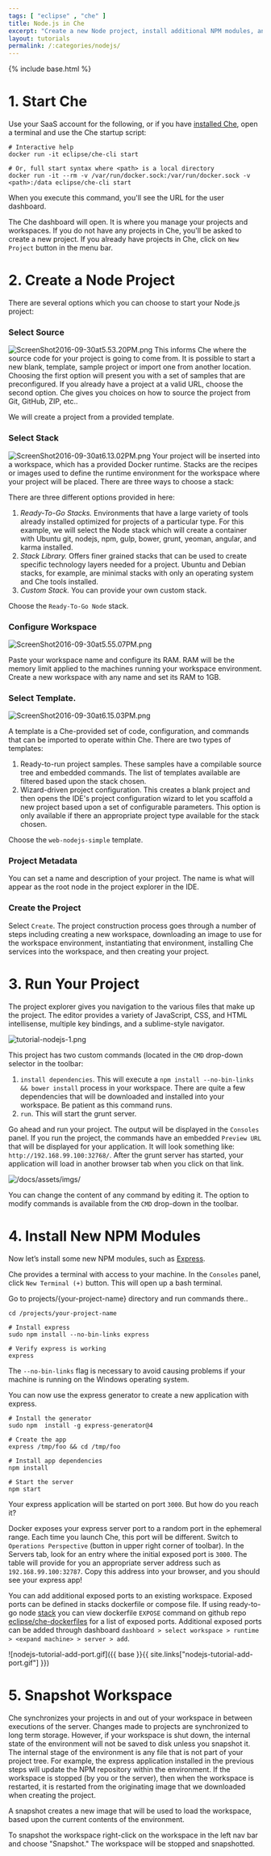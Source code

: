 ```yaml
---
tags: [ "eclipse" , "che" ]
title: Node.js in Che
excerpt: "Create a new Node project, install additional NPM modules, and save as a snapshot"
layout: tutorials
permalink: /:categories/nodejs/
---
```

{% include base.html %}

# 1. Start Che  
Use your SaaS account for the following, or if you have [installed Che]({{base}}{{site.links["setup-getting-started"]}}), open a terminal and use the Che startup script:

```shell  
# Interactive help
docker run -it eclipse/che-cli start

# Or, full start syntax where <path> is a local directory
docker run -it --rm -v /var/run/docker.sock:/var/run/docker.sock -v <path>:/data eclipse/che-cli start
```

When you execute this command, you'll see the URL for the user dashboard.

The Che dashboard will open. It is where you manage your projects and workspaces. If you do not have any projects in Che, you'll be asked to create a new project.  If you already have projects in Che, click on `New Project` button in the menu bar.

# 2. Create a Node Project  
There are several options which you can choose to start your Node.js project:

### Select Source
![ScreenShot2016-09-30at5.53.20PM.png]({{base}}{{site.links["ScreenShot2016-09-30at5.53.20PM.png"]}})
This informs Che where the source code for your project is going to come from. It is possible to start a new blank, template, sample project or import one from another location. Choosing the first option will present you with a set of samples that are preconfigured. If you already have a project at a valid URL, choose the second option.  Che gives you choices on how to source the project from Git, GitHub, ZIP, etc..

We will create a project from a provided template.

### Select Stack
![ScreenShot2016-09-30at6.13.02PM.png]({{base}}{{site.links["ScreenShot2016-09-30at6.13.02PM.png"]}})
Your project will be inserted into a workspace, which has a provided Docker runtime. Stacks are the recipes or images used to define the runtime environment for the workspace where your project will be placed. There are three ways to choose a stack:

There are three different options provided in here:
1. *Ready-To-Go Stacks.* Environments that have a large variety of tools already installed optimized for projects of a particular type. For this example, we will select the Node stack which will create a container with Ubuntu git, nodejs, npm, gulp, bower, grunt, yeoman, angular, and karma installed.
2. *Stack Library.* Offers finer grained stacks that can be used to create specific technology layers needed for a project. Ubuntu and Debian stacks, for example, are minimal stacks with only an operating system and Che tools installed.
3. *Custom Stack.* You can provide your own custom stack.

Choose the `Ready-To-Go Node` stack.

### Configure Workspace

![ScreenShot2016-09-30at5.55.07PM.png]({{base}}{{site.links["ScreenShot2016-09-30at5.55.07PM.png"]}})

Paste your workspace name and configure its RAM. RAM will be the memory limit applied to the machines running your workspace environment. Create a new workspace with any name and set its RAM to 1GB.

### Select Template.

![ScreenShot2016-09-30at6.15.03PM.png]({{base}}{{site.links["ScreenShot2016-09-30at6.15.03PM.png"]}})

A template is a Che-provided set of code, configuration, and commands that can be imported to operate within Che. There are two types of templates:
1. Ready-to-run project samples. These samples have a compilable source tree and embedded commands. The list of templates available are filtered based upon the stack chosen.
2. Wizard-driven project configuration. This creates a blank project and then opens the IDE's project configuration wizard to let you scaffold a new project based upon a set of configurable parameters. This option is only available if there an appropriate project type available for the stack chosen.

Choose the `web-nodejs-simple` template.

### Project Metadata
You can set a name and description of your project. The name is what will appear as the root node in the project explorer in the IDE.

### Create the Project

Select `Create`.  The project construction process goes through a number of steps including creating a new workspace, downloading an image to use for the workspace environment, instantiating that environment, installing Che services into the workspace, and then creating your project.

# 3. Run Your Project  
The project explorer gives you navigation to the various files that make up the project. The editor provides a variety of JavaScript, CSS, and HTML intellisense, multiple key bindings, and a sublime-style navigator.

![tutorial-nodejs-1.png]({{base}}{{site.links["tutorial-nodejs-1.png"]}})

This project has two custom commands (located in the `CMD` drop-down selector in the toolbar:
1. `install dependencies`. This will execute a `npm install --no-bin-links && bower install` process in your workspace. There are quite a few dependencies that will be downloaded and installed into your workspace. Be patient as this command runs.
2. `run`. This will start the grunt server.

Go ahead and run your project. The output will be displayed in the `Consoles` panel. If you run the project, the commands have an embedded `Preview URL` that will be displayed for your application. It will look something like: `http://192.168.99.100:32768/`. After the grunt server has started, your application will load in another browser tab when you click on that link.

![/docs/assets/imgs/]({{base}}{{site.links["tutorial-nodejs-2.png"]}})

You can change the content of any command by editing it. The option to modify commands is available from the `CMD` drop-down in the toolbar.

# 4. Install New NPM Modules  
Now let’s install some new NPM modules, such as [Express](https://www.npmjs.com/package/express).

Che provides a terminal with access to your machine. In the `Consoles` panel, click `New Terminal (+)` button.  This will open up a bash terminal.

Go to projects/{your-project-name} directory and run commands there..

```shell  
cd /projects/your-project-name

# Install express
sudo npm install --no-bin-links express

# Verify express is working
express
```

The `--no-bin-links` flag is necessary to avoid causing problems if your machine is running on the Windows operating system.

You can now use the express generator to create a new application with express.
```shell  
# Install the generator
sudo npm  install -g express-generator@4

# Create the app
express /tmp/foo && cd /tmp/foo

# Install app dependencies
npm install

# Start the server
npm start
```

Your express application will be started on port `3000`. But how do you reach it?

Docker exposes your express server port to a random port in the ephemeral range. Each time you launch Che, this port will be different. Switch to `Operations Perspective` (button in upper right corner of toolbar). In the Servers tab, look for an entry where the initial exposed port is `3000`.  The table will provide for you an appropriate server address such as `192.168.99.100:32787`. Copy this address into your browser, and you should see your express app!

You can add additional exposed ports to an existing workspace. Exposed ports can be defined in stacks dockerfile or compose file. If using ready-to-go node [stack]({{base}}{{site.links["ws-stacks"]}}) you can view dockerfile `EXPOSE` command on github repo [eclipse/che-dockerfiles](https://github.com/eclipse/che-dockerfiles/blob/master/recipes/node/latest/Dockerfile) for a list of exposed ports. Additional exposed ports can be added through dashboard `dashboard > select workspace > runtime > <expand machine> > server > add`.

![nodejs-tutorial-add-port.gif]({{ base }}{{ site.links["nodejs-tutorial-add-port.gif"] }})

# 5. Snapshot Workspace  
Che synchronizes your projects in and out of your workspace in between executions of the server. Changes made to projects are synchronized to long term storage. However, if your workspace is shut down, the internal state of the environment will not be saved to disk unless you snapshot it. The internal stage of the environment is any file that is not part of your project tree. For example, the express application installed in the previous steps will update the NPM repository within the environment. If the workspace is stopped (by you or the server), then when the workspace is restarted, it is restarted from the originating image that we downloaded when creating the project.

A snapshot creates a new image that will be used to load the workspace, based upon the current contents of the environment.

To snapshot the workspace right-click on the workspace in the left nav bar and choose "Snapshot."  The workspace will be stopped and snapshotted.
